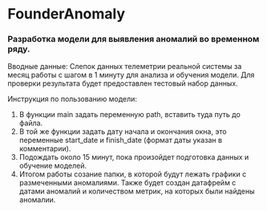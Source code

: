 # FounderAnomaly

### Разработка модели для выявления аномалий во временном ряду.

Вводные данные: Слепок данных телеметрии реальной системы за месяц работы с шагом в 1 минуту для анализа и обучения модели. Для проверки результата будет предоставлен тестовый набор данных.

Инструкция по пользованию модели:
1) В функции main задать переменную path, вставить туда путь до файла.
2) В той же функции задать дату начала и окончания окна, это переменные start_date и finish_date (формат даты указан в комментарии).
3) Подождать около 15 минут, пока произойдет подготовка данных и обучение моделей.
4) Итогом работы созание папки, в которой будут лежать графики с размеченными аномалиями. Также будет создан датафрейм с датами аномалий и количеством метрик, на которых были найдены аномалии. 
